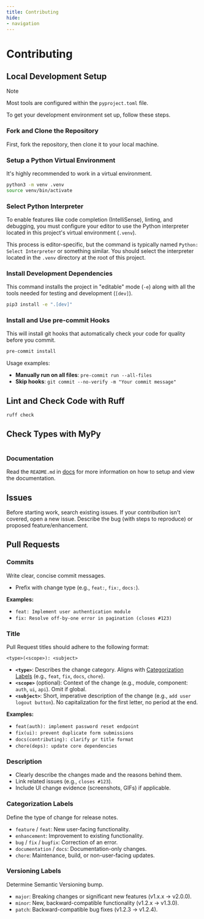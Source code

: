 ```yaml
---
title: Contributing
hide:
- navigation
---
```


# Contributing

## Local Development Setup
> [!NOTE]
> Most tools are configured within the `pyproject.toml` file.

To get your development environment set up, follow these steps.

### Fork and Clone the Repository
First, fork the repository, then clone it to your local machine.

### Setup a Python Virtual Environment
It's highly recommended to work in a virtual environment.

```bash
python3 -m venv .venv
source venv/bin/activate
```

### Select Python Interpreter
To enable features like code completion (IntelliSense), linting, and debugging, you must configure your editor to use the Python interpreter located in this project's virtual environment (`.venv`).

This process is editor-specific, but the command is typically named `Python: Select Interpreter` or something similar. You should select the interpreter located in the `.venv` directory at the root of this project.

### Install Development Dependencies
This command installs the project in "editable" mode (`-e`) along with all the tools needed for testing and development (`[dev]`).

```bash
pip3 install -e ".[dev]"
```

### Install and Use pre-commit Hooks
This will install git hooks that automatically check your code for quality before you commit.

```bash
pre-commit install
```

Usage examples:
- **Manually run on all files**: `pre-commit run --all-files`
- **Skip hooks**: `git commit --no-verify -m "Your commit message"`

## Lint and Check Code with Ruff
```bash
ruff check
```

## Check Types with MyPy
```bash

```

### Documentation
Read the `README.md` in [docs](README.md) for more information on how to setup and view the documentation.

## Issues
Before starting work, search existing issues. If your contribution isn't covered, open a new issue. Describe the bug (with steps to reproduce) or proposed feature/enhancement.

## Pull Requests

### Commits
Write clear, concise commit messages.
- Prefix with change type (e.g., `feat:`, `fix:`, `docs:`).

**Examples:**
- `feat: Implement user authentication module`
- `fix: Resolve off-by-one error in pagination (closes #123)`

### Title
Pull Request titles should adhere to the following format:

`<type>(<scope>): <subject>`

- **`<type>`**: Describes the change category. Aligns with [Categorization Labels](#categorization-labels) (e.g., `feat`, `fix`, `docs`, `chore`).
- **`<scope>`** (optional): Context of the change (e.g., module, component: `auth`, `ui`, `api`). Omit if global.
- **`<subject>`**: Short, imperative description of the change (e.g., `add user logout button`). No capitalization for the first letter, no period at the end.

**Examples:**
- `feat(auth): implement password reset endpoint`
- `fix(ui): prevent duplicate form submissions`
- `docs(contributing): clarify pr title format`
- `chore(deps): update core dependencies`

### Description
- Clearly describe the changes made and the reasons behind them.
- Link related issues (e.g., `closes #123`).
- Include UI change evidence (screenshots, GIFs) if applicable.

### Categorization Labels
Define the type of change for release notes.
- `feature` / `feat`: New user-facing functionality.
- `enhancement`: Improvement to existing functionality.
- `bug` / `fix` / `bugfix`: Correction of an error.
- `documentation` / `docs`: Documentation-only changes.
- `chore`: Maintenance, build, or non-user-facing updates.

### Versioning Labels
Determine Semantic Versioning bump.
- `major`: Breaking changes or significant new features (v1.x.x → v2.0.0).
- `minor`: New, backward-compatible functionality (v1.2.x → v1.3.0).
- `patch`: Backward-compatible bug fixes (v1.2.3 → v1.2.4).
